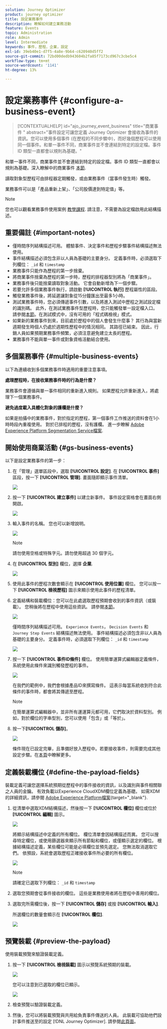 ```yaml
---
solution: Journey Optimizer
product: journey optimizer
title: 設定業務事件
description: 瞭解如何建立業務活動
feature: Events
topic: Administration
role: Admin
level: Intermediate
keywords: 事件，歷程，企業，設定
exl-id: 39eb40e1-d7f5-4a8e-9b64-c620940d5ff2
source-git-commit: 72bd00dedb943604b2fa85f7173cd967c3cbe5c4
workflow-type: tm+mt
source-wordcount: '1141'
ht-degree: 13%

---
```


# 設定業務事件 {#configure-a-business-event}

>[!CONTEXTUALHELP]
>id="ajo_journey_event_business"
>title="商業事件 "
>abstract="事件設定可讓您定義 Journey Optimizer 會接收為事件的資訊。您可以使用多個事件 (在歷程的不同步驟中)，而好幾個歷程可以使用同一個事件。和單一事件不同，商業事件並不會連結到特定的設定檔。事件 ID 類型一直都會以規則為基礎。"

和單一事件不同，商業事件並不會連結到特定的設定檔。事件 ID 類型一直都會以規則為基礎。深入瞭解中的商業事件 [本節](../event/about-events.md).

讀取對象型歷程可由排程器定期觸發，或由業務事件（當事件發生時）觸發。

業務事件可以是「產品重新上架」、「公司股價達到特定值」等。

>[!NOTE]
>
>您也可以觀看業務事件使用案例 [教學課程](https://experienceleague.adobe.com/docs/journey-optimizer-learn/tutorials/create-journeys/use-case-business-event.html). 請注意，不需要為設定檔啟用此結構描述。

## 重要備註 {#important-notes}

* 僅時間序列結構描述可用。 體驗事件、決定事件和歷程步驟事件結構描述無法使用。
* 事件結構描述必須包含非以人員為基礎的主要身分。 定義事件時，必須選取下列欄位： `_id` 和 `timestamp`
* 業務事件只能作為歷程的第一步捨棄。
* 將商業事件捨棄為歷程的第一步時，歷程的排程器型別將為「商業事件」。
* 業務事件後只能捨棄讀取對象活動。 它會自動新增為下一個步驟。
* 若要允許多個業務事件執行，請啟動 **[!UICONTROL 執行]** 歷程屬性的區段。
* 觸發業務事件後，將延遲讓對象從15分鐘匯出至最多1小時。
* 測試業務事件時，您必須傳遞事件引數，以及將進入測試中歷程之測試設定檔的識別碼。 此外，在測試業務事件型歷程時，您只能觸發單一設定檔入口。 請參閱[本節](../building-journeys/testing-the-journey.md#test-business)。在測試模式中，沒有可用的「程式碼檢視」模式。
* 如果新的業務事件到來，目前處於歷程中的個人會發生什麼事？ 其行為與當新週期發生時個人仍處於週期性歷程中的情況相同。 其路徑已結束。 因此，行銷人員如果預期業務事件頻繁，必須注意避免建立太長的歷程。
* 業務事件不能與單一事件或對象資格活動結合使用。

## 多個業務事件 {#multiple-business-events}

以下為連續收到多個業務事件時適用的重要注意事項。

**處理歷程時，在接收業務事件時的行為是什麼？**

業務事件會遵循與單一事件相同的重新進入規則。 如果歷程允許重新進入，將處理下一個業務事件。

**避免過度載入具體化對象的護欄是什麼？**

如果是拍攝中的業務事件，對於指定的歷程，第一個事件工作推送的資料會在1小時時段內重複使用。 對於已排程的歷程，沒有護欄。 進一步瞭解 [Adobe Experience Platform Segmentation Service檔案](https://experienceleague.adobe.com/docs/experience-platform/segmentation/home.html).

## 開始使用商業活動 {#gs-business-events}

以下是設定業務事件的第一步：

1. 在「管理」選單區段中，選取 **[!UICONTROL 設定]**. 在  **[!UICONTROL 事件]** 區段，按一下 **[!UICONTROL 管理]**. 畫面隨即顯示事件清單。

   ![](assets/jo-event1.png)

1. 按一下 **[!UICONTROL 建立事件]** 以建立新事件。 事件設定窗格會在畫面右側開啟。

   ![](assets/jo-event2.png)

1. 輸入事件的名稱。 您也可以新增說明。

   ![](assets/jo-event3-business.png)

   >[!NOTE]
   >
   >請勿使用空格或特殊字元。請勿使用超過 30 個字元。

1. 在 **[!UICONTROL 型別]** 欄位，選擇 **企業**.

   ![](assets/jo-event3bis-business.png)

1. 使用此事件的歷程次數會顯示在 **[!UICONTROL 使用位置]** 欄位。 您可以按一下 **[!UICONTROL 檢視歷程]** 圖示來顯示使用此事件的歷程清單。

1. 定義結構和裝載欄位：您可以在此處選取歷程預期會收到的事件資訊（或裝載）。 您稍後將在歷程中使用這些資訊。 請參閱[本節](../event/about-creating-business.md#define-the-payload-fields)。

   ![](assets/jo-event5-business.png)

   僅時間序列結構描述可用。 `Experience Events`， `Decision Events` 和 `Journey Step Events` 結構描述無法使用。 事件結構描述必須包含非以人員為基礎的主要身分。 定義事件時，必須選取下列欄位： `_id` 和 `timestamp`

   ![](assets/test-profiles-4.png)

1. 按一下 **[!UICONTROL 事件ID條件]** 欄位。 使用簡單運算式編輯器定義條件，系統使用此條件來識別觸發歷程的事件。

   ![](assets/jo-event6-business.png)

   在我們的範例中，我們會根據產品ID來撰寫條件。 這表示每當系統收到符合此條件的事件時，都會將其傳遞至歷程。

   >[!NOTE]
   >
   >在簡單運算式編輯器中，並非所有運運算元都可用，它們取決於資料型別。 例如，對於欄位的字串型別，您可以使用「包含」或「等於」。

1. 按一下&#x200B;**[!UICONTROL 儲存]**。

   ![](assets/journey7-business.png)

   條件現在已設定完畢，且準備好放入歷程中。若要接收事件，則需要完成其他設定步驟。在[本頁](../event/additional-steps-to-send-events-to-journey.md)中瞭解更多。

## 定義裝載欄位 {#define-the-payload-fields}

裝載定義可讓您選擇系統預期從歷程中的事件接收的資訊，以及識別與事件相關聯之人員的金鑰。 有效負載以Experience CloudXDM欄位定義為基礎。 如需XDM的詳細資訊，請參閱 [Adobe Experience Platform檔案](https://experienceleague.adobe.com/docs/experience-platform/xdm/home.html?lang=zh-Hant){target="_blank"}.

1. 從清單中選取XDM結構描述，然後按一下 **[!UICONTROL 欄位]** 欄位或位於 **[!UICONTROL 編輯]** 圖示。

   ![](assets/journey8-business.png)

   將顯示結構描述中定義的所有欄位。 欄位清單會因結構描述而異。 您可以搜尋特定欄位，或使用篩選器來顯示所有節點和欄位，或僅顯示選定的欄位。 根據結構描述定義，某些欄位可能是必填欄位並預先選定。 您無法取消選取它們。 依預設，系統會選取歷程正確接收事件所必要的所有欄位。

   ![](assets/journey9-business.png)

   >[!NOTE]
   >
   > 請確定已選取下列欄位： `_id` 和 `timestamp`

1. 選取您預期會從事件接收的欄位。 這些是業務使用者將在歷程中善用的欄位。

1. 選取完所需欄位後，按一下 **[!UICONTROL 儲存]** 或按 **[!UICONTROL 輸入]**.

   所選欄位的數量會顯示在 **[!UICONTROL 欄位]**.

   ![](assets/journey12-business.png)

## 預覽裝載 {#preview-the-payload}

使用裝載預覽來驗證裝載定義。

1. 按一下 **[!UICONTROL 檢視裝載]** 圖示以預覽系統預期的裝載。

   ![](assets/journey13-business.png)

   您可以注意到已選取的欄位已顯示。

   ![](assets/journey14-business.png)

1. 檢查預覽以驗證裝載定義。

1. 然後，您可以將裝載預覽與共用給負責事件傳送的人員。 此裝載可協助他們設計事件推送至的設定 [!DNL Journey Optimizer]. 請參閱[此頁面](../event/additional-steps-to-send-events-to-journey.md)。
